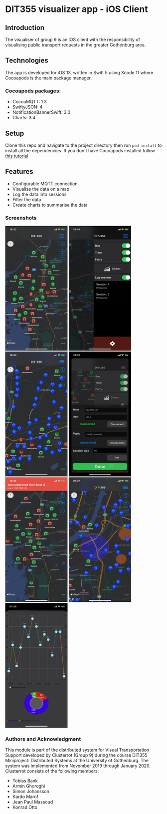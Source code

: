 # DIT355 visualizer app - iOS Client

## Introduction
The visualiser of group 9 is an iOS client with the responsibility of visualising public transport requests in the greater Gothenburg area.

## Technologies
The app is developed for iOS 13, written in Swift 5 using Xcode 11 where Cocoapods is the main package manager.

### Cocoapods packages: 
* CocoaMQTT: 1.3
* SwiftyJSON: 4
* NotificationBannerSwift: 3.0
* Charts: 3.4

## Setup
Clone this repo and navigate to the project directory then run `pod install` to install all the dependencies.
If you don't have Cocoapods installed follow [this tutorial](https://guides.cocoapods.org/using/getting-started.html)

## Features
* Configurable MQTT connection
* Visualise the data on a map
* Log the data into sessions
* Filter the data
* Create charts to summarise the data 

### Screenshots

<img src="Screenshots/WhatsApp_Image_2020-01-06_at_18.45.41.jpeg" data-canonical-src="Screenshots/WhatsApp_Image_2020-01-06_at_18.45.41.jpeg" width="200" height="400" />
<img src="Screenshots/WhatsApp_Image_2020-01-06_at_18.45.41__4_.jpeg" data-canonical-src="Screenshots/WhatsApp_Image_2020-01-06_at_18.45.41__4_.jpeg" width="200" height="400" />
<img src="Screenshots/WhatsApp_Image_2020-01-06_at_18.45.41__3_.jpeg" data-canonical-src="Screenshots/WhatsApp_Image_2020-01-06_at_18.45.41__3_.jpeg" width="200" height="400" />
<img src="Screenshots/WhatsApp_Image_2020-01-06_at_18.45.36.jpeg" data-canonical-src="Screenshots/WhatsApp_Image_2020-01-06_at_18.45.36.jpeg" width="200" height="400" />
<img src="Screenshots/Disconnect.jpeg" data-canonical-src="Screenshots/Disconnect.jpeg" width="200" height="400" />
<img src="Screenshots/Cluster.jpeg" data-canonical-src="Screenshots/Cluster.jpeg" width="200" height="400" />
<img src="Screenshots/chart.jpeg" data-canonical-src="Screenshots/chart.jpeg" width="200" height="400" />


### Authors and Acknowledgment
This module is part of the distributed system for Visual Transportation Support developed by Clusterrot (Group 9) during the course DIT355 Miniproject: Distributed Systems at the University of Gothenburg.
The system was implemented from November 2019 through January 2020.
Clusterrot consists of the following members:

* Tobias Bank
* Armin Ghoroghi
* Simon Johansson
* Kardo Marof
* Jean Paul Massoud
* Konrad Otto
